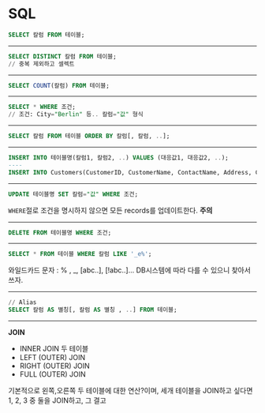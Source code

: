 # SQL
```sql
SELECT 칼럼 FROM 테이블;
```
----
```sql
SELECT DISTINCT 칼럼 FROM 테이블;
// 중복 제외하고 셀렉트
```
----
```sql
SELECT COUNT(칼럼) FROM 테이블;
```
----
```sql
SELECT * WHERE 조건;
// 조건: City="Berlin" 등.. 칼럼="값" 형식
```
----
```sql
SELECT 칼럼 FROM 테이블 ORDER BY 칼럼[, 칼럼, ..];
```
----
```sql
INSERT INTO 테이블명(칼럼1, 칼럼2, ..) VALUES (대응값1, 대응값2, ..);
----
INSERT INTO Customers(CustomerID, CustomerName, ContactName, Address, City, PostalCode, Country) VALUES (100, "ASDF", "A", 123, "SEOUL", 12332, "Korea");
```
----
```sql
UPDATE 테이블명 SET 칼럼="값" WHERE 조건;
```
`WHERE`절로 조건을 명시하지 않으면 모든 records를 업데이트한다. **주의**

----

```sql
DELETE FROM 테이블명 WHERE 조건;
```
----
```sql
SELECT * FROM 테이블 WHERE 칼럼 LIKE '_e%';
```
와일드카드 문자 : % , _, [abc..],  [!abc..]...
DB시스템에 따라 다를 수 있으니 찾아서 쓰자.

----
```sql
// Alias
SELECT 칼럼 AS 별칭[, 칼럼 AS 별칭 , ..] FROM 테이블;
```
----

**JOIN**

- INNER JOIN
두 테이블
- LEFT (OUTER) JOIN
- RIGHT (OUTER) JOIN
- FULL (OUTER) JOIN

기본적으로 왼쪽,오른쪽 두 테이블에 대한 연산?이며, 세개 테이블을 JOIN하고 싶다면 1, 2, 3 중 둘을 JOIN하고, 그 결고
<!--stackedit_data:
eyJoaXN0b3J5IjpbLTE0NTg0ODU5MSwtODI0NjIyMDIyLC0xOT
I4MjI4Nzk2LDc5MDYwNDQ2MSwxMjE4MzMzMDMyLC0yMDUwOTkw
MjU4LC00NDM0Nzg2ODgsMjkwNDkwNjZdfQ==
-->